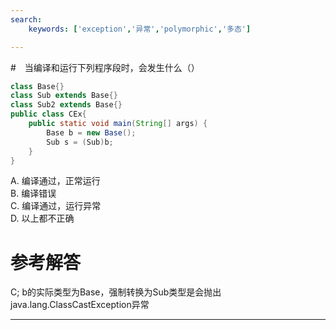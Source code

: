 ```yaml
---
search:
    keywords: ['exception','异常','polymorphic','多态']

---
```



#　当编译和运行下列程序段时，会发生什么（）

```java
class Base{}
class Sub extends Base{}
class Sub2 extends Base{}
public class CEx{
	public static void main(String[] args) {
		Base b = new Base();
		Sub s = (Sub)b;
	}	
}
```
A. 编译通过，正常运行  
B. 编译错误   
C. 编译通过，运行异常  
D. 以上都不正确

# 参考解答

C;
b的实际类型为Base，强制转换为Sub类型是会抛出java.lang.ClassCastException异常

---





